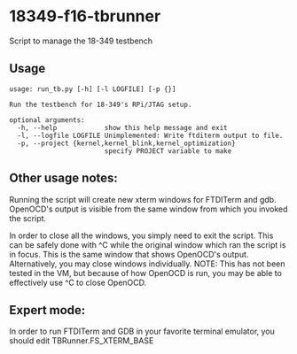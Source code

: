 18349-f16-tbrunner
==================
Script to manage the 18-349 testbench

Usage
-----
    usage: run_tb.py [-h] [-l LOGFILE] [-p {}]

    Run the testbench for 18-349's RPi/JTAG setup.

    optional arguments:
      -h, --help            show this help message and exit
      -l, --logfile LOGFILE Unimplemented: Write ftditerm output to file.
      -p, --project {kernel,kernel_blink,kernel_optimization}
                            specify PROJECT variable to make

Other usage notes:
------------------
Running the script will create new xterm windows for FTDITerm and
    gdb. OpenOCD's output is visible from the same window from
    which you invoked the script.

In order to close all the windows, you simply need to exit the
    script. This can be safely done with ^C while the original
    window which ran the script is in focus. This is the same
    window that shows OpenOCD's output. Alternatively, you may
    close windows individually.
    NOTE: This has not been tested in the VM, but because of how
        OpenOCD is run, you may be able to effectively use ^C to
        close OpenOCD.

Expert mode:
------------
In order to run FTDITerm and GDB in your favorite terminal
    emulator, you should edit TBRunner.FS_XTERM_BASE
